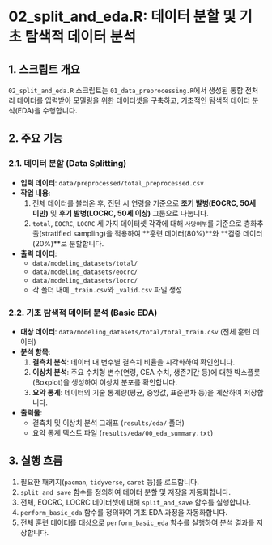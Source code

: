 # 02_split_and_eda.R: 데이터 분할 및 기초 탐색적 데이터 분석

## 1. 스크립트 개요

`02_split_and_eda.R` 스크립트는 `01_data_preprocessing.R`에서 생성된 통합 전처리 데이터를 입력받아 모델링을 위한 데이터셋을 구축하고, 기초적인 탐색적 데이터 분석(EDA)을 수행합니다.

## 2. 주요 기능

### 2.1. 데이터 분할 (Data Splitting)

-   **입력 데이터**: `data/preprocessed/total_preprocessed.csv`
-   **작업 내용**:
    1.  전체 데이터를 불러온 후, 진단 시 연령을 기준으로 **조기 발병(EOCRC, 50세 미만)** 및 **후기 발병(LOCRC, 50세 이상)** 그룹으로 나눕니다.
    2.  `total`, `EOCRC`, `LOCRC` 세 가지 데이터셋 각각에 대해 `사망여부`를 기준으로 층화추출(stratified sampling)을 적용하여 **훈련 데이터(80%)**와 **검증 데이터(20%)**로 분할합니다.
-   **출력 데이터**:
    -   `data/modeling_datasets/total/`
    -   `data/modeling_datasets/eocrc/`
    -   `data/modeling_datasets/locrc/`
    -   각 폴더 내에 `_train.csv`와 `_valid.csv` 파일 생성

### 2.2. 기초 탐색적 데이터 분석 (Basic EDA)

-   **대상 데이터**: `data/modeling_datasets/total/total_train.csv` (전체 훈련 데이터)
-   **분석 항목**:
    1.  **결측치 분석**: 데이터 내 변수별 결측치 비율을 시각화하여 확인합니다.
    2.  **이상치 분석**: 주요 수치형 변수(연령, CEA 수치, 생존기간 등)에 대한 박스플롯(Boxplot)을 생성하여 이상치 분포를 확인합니다.
    3.  **요약 통계**: 데이터의 기술 통계량(평균, 중앙값, 표준편차 등)을 계산하여 저장합니다.
-   **출력물**:
    -   결측치 및 이상치 분석 그래프 (`results/eda/` 폴더)
    -   요약 통계 텍스트 파일 (`results/eda/00_eda_summary.txt`)

## 3. 실행 흐름

1.  필요한 패키지(`pacman`, `tidyverse`, `caret` 등)를 로드합니다.
2.  `split_and_save` 함수를 정의하여 데이터 분할 및 저장을 자동화합니다.
3.  전체, EOCRC, LOCRC 데이터셋에 대해 `split_and_save` 함수를 실행합니다.
4.  `perform_basic_eda` 함수를 정의하여 기초 EDA 과정을 자동화합니다.
5.  전체 훈련 데이터를 대상으로 `perform_basic_eda` 함수를 실행하여 분석 결과를 저장합니다.

